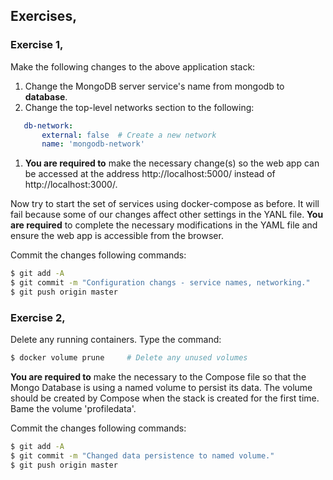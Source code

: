 ## Exercises,

### Exercise 1,

Make the following changes to the above application stack:
1.  Change the MongoDB server service's name from mongodb to __database__.
1.  Change the top-level networks section to the following:
~~~yaml
   db-network:
       external: false  # Create a new network 
       name: 'mongodb-network'
~~~
1. __You are required to__ make the necessary change(s) so the web app can be accessed at the address http://localhost:5000/ instead of http://localhost:3000/.


Now try to start the set of services using docker-compose as before. It will fail because some of our changes affect other settings in the YANL file. __You are required__ to complete the necessary modifications in the YAML file and ensure the web app is accessible from the browser.


Commit the changes following commands:
~~~bash
$ git add -A
$ git commit -m "Configuration changs - service names, networking."
$ git push origin master
~~~

### Exercise 2,

Delete any running containers. Type the command:
~~~bash
$ docker volume prune     # Delete any unused volumes
~~~

__You are required to__ make the necessary to the Compose file so that the Mongo Database is using a named volume to persist its data. The volume should be created by Compose when the stack is created for the first time. Bame the volume 'profiledata'.


Commit the changes following commands:
~~~bash
$ git add -A
$ git commit -m "Changed data persistence to named volume."
$ git push origin master
~~~